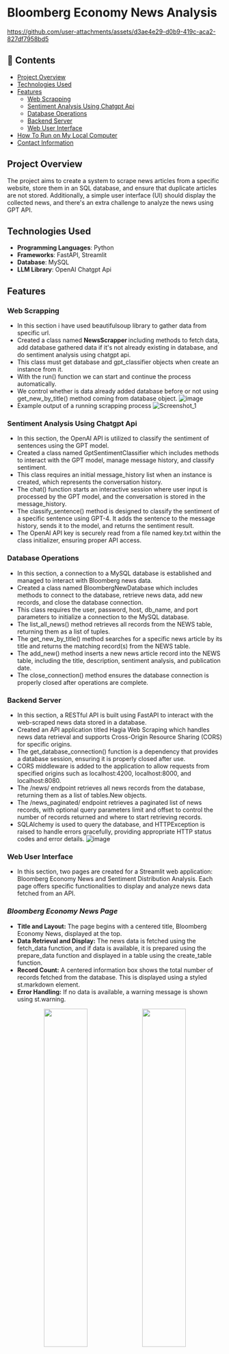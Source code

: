 # Bloomberg Economy News Analysis


https://github.com/user-attachments/assets/d3ae4e29-d0b9-419c-aca2-827df7958bd5


## 🚩 Contents
- [Project Overview](#project-overview)
- [Technologies Used](#technologies-used)
- [Features](#features)
  * [Web Scrapping](#web-scrapping)
  * [Sentiment Analysis Using Chatgpt Api](#sentiment-analysis-using-chatgpt-api)
  * [Database Operations](#database-operations)
  * [Backend Server](#backend-server)
  * [Web User Interface](#web-user-interface)
- [How To Run on My Local Computer](#how-to-run-on-my-local-computer)
- [Contact Information](#contact-information)

## Project Overview
The project aims to create a system to scrape news articles from a specific website, store them in an SQL database, and ensure that duplicate articles are not stored. Additionally, a simple user interface (UI) should display the collected news, and there's an extra challenge to analyze the news using GPT API. 

## Technologies Used

- **Programming Languages**: Python
- **Frameworks**: FastAPI, Streamlit
- **Database**: MySQL
- **LLM Library**: OpenAI Chatgpt Api

## Features
### Web Scrapping
- In this section i have used beautifulsoup library to gather data from specific url.
- Created a class named <b> NewsScrapper </b> including methods to fetch data, add database gathered data if it's not already existing in database, and do sentiment analysis using chatgpt api.
- This class must get database and gpt_classifier objects when create an instance from it.
- With the run() function we can start and continue the process automatically.
- We control whether is data already added database before or not using get_new_by_title() method coming from database object.
  ![image](https://github.com/user-attachments/assets/25b25cd6-8f0a-4bfa-bdcd-27cbf46f2a2a)
- Example output of a running scrapping process
  ![Screenshot_1](https://github.com/user-attachments/assets/ad1ff2d5-eb65-4dfa-9bc2-094f57f36f9e)
### Sentiment Analysis Using Chatgpt Api
- In this section, the OpenAI API is utilized to classify the sentiment of sentences using the GPT model.
- Created a class named GptSentimentClassifier which includes methods to interact with the GPT model, manage message history, and classify sentiment.
- This class requires an initial message_history list when an instance is created, which represents the conversation history.
- The chat() function starts an interactive session where user input is processed by the GPT model, and the conversation is stored in the message_history.
- The classify_sentence() method is designed to classify the sentiment of a specific sentence using GPT-4. It adds the sentence to the message history, sends it to the model, and returns the sentiment result.
- The OpenAI API key is securely read from a file named key.txt within the class initializer, ensuring proper API access.

### Database Operations
- In this section, a connection to a MySQL database is established and managed to interact with Bloomberg news data.
- Created a class named BloombergNewDatabase which includes methods to connect to the database, retrieve news data, add new records, and close the database connection.
- This class requires the user, password, host, db_name, and port parameters to initialize a connection to the MySQL database.
- The list_all_news() method retrieves all records from the NEWS table, returning them as a list of tuples.
- The get_new_by_title() method searches for a specific news article by its title and returns the matching record(s) from the NEWS table.
- The add_new() method inserts a new news article record into the NEWS table, including the title, description, sentiment analysis, and publication date.
- The close_connection() method ensures the database connection is properly closed after operations are complete.

### Backend Server
- In this section, a RESTful API is built using FastAPI to interact with the web-scraped news data stored in a database.
- Created an API application titled Hagia Web Scraping which handles news data retrieval and supports Cross-Origin Resource Sharing (CORS) for specific origins.
- The get_database_connection() function is a dependency that provides a database session, ensuring it is properly closed after use.
- CORS middleware is added to the application to allow requests from specified origins such as localhost:4200, localhost:8000, and localhost:8080.
- The /news/ endpoint retrieves all news records from the database, returning them as a list of tables.New objects.
- The /news_paginated/ endpoint retrieves a paginated list of news records, with optional query parameters limit and offset to control the number of records returned and where to start retrieving records.
- SQLAlchemy is used to query the database, and HTTPException is raised to handle errors gracefully, providing appropriate HTTP status codes and error details.
![image](https://github.com/user-attachments/assets/ee3c7cd5-6008-47b4-ae65-55613732c8fe)

### Web User Interface
- In this section, two pages are created for a Streamlit web application: Bloomberg Economy News and Sentiment Distribution Analysis. Each page offers specific functionalities to display and analyze news data fetched from an API.
### <i>Bloomberg Economy News Page</i>
- <b>Title and Layout:</b> The page begins with a centered title, Bloomberg Economy News, displayed at the top.
- <b>Data Retrieval and Display:</b> The news data is fetched using the fetch_data function, and if data is available, it is prepared using the prepare_data function and displayed in a table using the create_table function.
- <b>Record Count:</b> A centered information box shows the total number of records fetched from the database. This is displayed using a styled st.markdown element.
- <b>Error Handling:</b> If no data is available, a warning message is shown using st.warning.

<p align="center">
  <img src="https://github.com/user-attachments/assets/a5aa722f-52d0-48a0-abdc-88d4236a7f01" width="45%" />
  <img src="https://github.com/user-attachments/assets/be2b0ad4-4d14-4ec9-b15d-4ae99b2a99b8" width="45%" />
</p>

### <i>Sentiment Distribution Analysis Page</i>

- <b>Title and Layout:</b> The page opens with a centered title, Sentiment Distribution of News, followed by an introductory explanation of the benefits of sentiment analysis on news data.
- <b>Data Retrieval and Visualization:</b> After fetching data, the sentiment distribution is visualized through a pie chart and a bar plot using the create_pie_chart and create_bar_plot functions, respectively.
- <b>Error Handling:</b> Similar to the news page, if no data is found, a warning message is shown using st.warning.
- Both pages rely on external utility functions like fetch_data, prepare_data, create_table, create_pie_chart, and create_bar_plot for data processing and visualization, which are assumed to be defined elsewhere in the codebase.

<p align="center">
  <img src="https://github.com/user-attachments/assets/af4d8f1f-cbb6-4f5f-80e0-42aa5326c99d" width="45%" />
  <img src="https://github.com/user-attachments/assets/6ec4b6f6-91c9-4f61-8819-32aa7ecabe8d" width="45%" />
</p>

## How To Run on My Local Computer

First of all, we are going to create an Anaconda virtual environment in order to manage dependencies effectively.

1. **Install Anaconda**: If you haven't already installed Anaconda, download and install it from [here](https://www.anaconda.com/products/distribution).

2. **Create a Virtual Environment**:
   - Open the Anaconda Prompt.
   - Create a new virtual environment using the following command:
     ```bash
     conda create -n myenv python=3.10
     ```
   - Replace `myenv` with your desired environment name.
   - Activate the virtual environment:
     ```bash
     conda activate myenv
     ```

3. **Install Dependencies**:
   - Navigate to the project directory:
     ```bash
     cd path_to_your_project_directory
     ```
   - Install the required Python packages using `pip`:
     ```bash
     pip install -r requirements.txt
     ```

4. **Run the Scripts**:

   - **Run the Web Scraping Script**:
     - This script enables the scraping process in ./backend path:
       ```bash
       python main.py
       ```

   - **Run the Uvicorn App**:
     - Start the Uvicorn application in ./backend path:
       ```bash
       uvicorn app:app --reload
       ```

   - **Run the Streamlit UI**:
     - Finally, launch the Streamlit UI in ./web_ui path:
       ```bash
       streamlit run main.py
       ```

5. **Access the Applications**:
   - Open your web browser:
     - For the Uvicorn app, go to `http://localhost:8000`.
     - For the Streamlit UI, go to `http://localhost:8501`.

This setup allows you to manage and run all three scripts effectively on your local machine.

## Contact Information


**Contributors:**
- Beytullah Yayla  
  Email: beytullahyayla1@gmail.com
